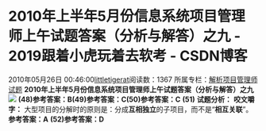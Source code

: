# 2010年上半年5月份信息系统项目管理师上午试题答案（分析与解答）之九 - 2019跟着小虎玩着去软考 - CSDN博客
2010年05月26日 00:46:00[littletigerat](https://me.csdn.net/littletigerat)阅读数：1367
所属专栏：[解析项目管理师试题](https://blog.csdn.net/column/details/15005.html)
**2010年上半年5月份信息系统项目管理师上午试题答案（分析与解答）之九**
**![](http://hi.csdn.net/attachment/201005/25/0_1274805947j28T.gif)**
**(48)参考答案：B(49)参考答案：C(50)参考答案：C**
**(51)**
**试题分析：**
**咬文嚼字：**
大型项目的分解时的原则是：分成**互相独立**的子项目，而不是“**相互关联**”。
**参考答案：A**
**(52)参考答案：D**
